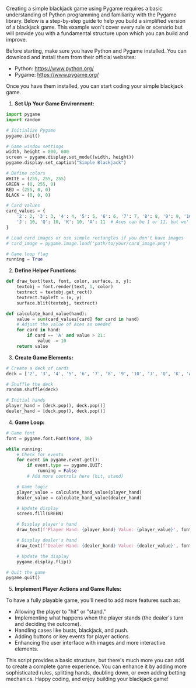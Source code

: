 Creating a simple blackjack game using Pygame requires a basic understanding of Python programming and familiarity with the Pygame library. Below is a step-by-step guide to help you build a simplified version of a blackjack game. This example won't cover every rule or scenario but will provide you with a fundamental structure upon which you can build and improve.

Before starting, make sure you have Python and Pygame installed. You can download and install them from their official websites:

- Python: https://www.python.org/
- Pygame: https://www.pygame.org/

Once you have them installed, you can start coding your simple blackjack game.

1. **Set Up Your Game Environment:**
```python
import pygame
import random

# Initialize Pygame
pygame.init()

# Game window settings
width, height = 800, 600
screen = pygame.display.set_mode((width, height))
pygame.display.set_caption("Simple Blackjack")

# Define colors
WHITE = (255, 255, 255)
GREEN = (0, 255, 0)
RED = (255, 0, 0)
BLACK = (0, 0, 0)

# Card values
card_values = {
    '2': 2, '3': 3, '4': 4, '5': 5, '6': 6, '7': 7, '8': 8, '9': 9, '10': 10,
    'J': 10, 'Q': 10, 'K': 10, 'A': 11  # Aces can be 1 or 11, but we'll start with 11
}

# Load card images or use simple rectangles if you don't have images
# card_image = pygame.image.load('path/to/your/card_image.png')

# Game loop flag
running = True
```

2. **Define Helper Functions:**
```python
def draw_text(text, font, color, surface, x, y):
    textobj = font.render(text, 1, color)
    textrect = textobj.get_rect()
    textrect.topleft = (x, y)
    surface.blit(textobj, textrect)

def calculate_hand_value(hand):
    value = sum(card_values[card] for card in hand)
    # Adjust the value of Aces as needed
    for card in hand:
        if card == 'A' and value > 21:
            value -= 10
    return value
```

3. **Create Game Elements:**
```python
# Create a deck of cards
deck = ['2', '3', '4', '5', '6', '7', '8', '9', '10', 'J', 'Q', 'K', 'A'] * 4

# Shuffle the deck
random.shuffle(deck)

# Initial hands
player_hand = [deck.pop(), deck.pop()]
dealer_hand = [deck.pop(), deck.pop()]
```

4. **Game Loop:**
```python
# Game font
font = pygame.font.Font(None, 36)

while running:
    # Check for events
    for event in pygame.event.get():
        if event.type == pygame.QUIT:
            running = False
        # Add more controls here (hit, stand)

    # Game logic
    player_value = calculate_hand_value(player_hand)
    dealer_value = calculate_hand_value(dealer_hand)

    # Update display
    screen.fill(GREEN)

    # Display player's hand
    draw_text(f'Player Hand: {player_hand} Value: {player_value}', font, BLACK, screen, 50, 500)

    # Display dealer's hand
    draw_text(f'Dealer Hand: {dealer_hand} Value: {dealer_value}', font, BLACK, screen, 50, 100)

    # Update the display
    pygame.display.flip()

# Quit the game
pygame.quit()
```

5. **Implement Player Actions and Game Rules:**

To have a fully playable game, you'll need to add more features such as:

- Allowing the player to "hit" or "stand."
- Implementing what happens when the player stands (the dealer's turn and deciding the outcome).
- Handling cases like busts, blackjack, and push.
- Adding buttons or key events for player actions.
- Enhancing the user interface with images and more interactive elements.

This script provides a basic structure, but there's much more you can add to create a complete game experience. You can enhance it by adding more sophisticated rules, splitting hands, doubling down, or even adding betting mechanics. Happy coding, and enjoy building your blackjack game!